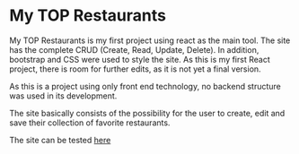 # My TOP Restaurants

My TOP Restaurants is my first project using react as the main tool. The site has the complete CRUD (Create, Read, Update, Delete). In addition, bootstrap and CSS were used to style the site.
As this is my first React project, there is room for further edits, as it is not yet a final version.

As this is a project using only front end technology, no backend structure was used in its development.

The site basically consists of the possibility for the user to create, edit and save their collection of favorite restaurants.

The site can be tested [here](https://my-top-restaurants.netlify.app/)

